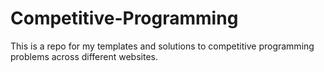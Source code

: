 # Competitive-Programming
This is a repo for my templates and solutions to competitive programming problems across different websites.
